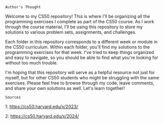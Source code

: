     Author's Thought

Welcome to my CS50 repository! This is where I'll be organizing all the programming exercises I complete as part of the CS50 course. As I work through the course material, I'll be using this repository to store my solutions to various problem sets, assignments, and challenges.

Each folder in this repository corresponds to a different week or module in the CS50 curriculum. Within each folder, you'll find my solutions to the programming exercises for that week. I've tried to keep things organized and easy to navigate, so you should be able to find what you're looking for without too much trouble.

I'm hoping that this repository will serve as a helpful resource not just for myself, but for other CS50 students who might be struggling with the same exercises. Please feel free to browse through my code, leave comments, and share your own solutions as well. Let's learn together!

    Sources
    
1: https://cs50.harvard.edu/x/2023/

2: https://cs50.harvard.edu/x/2024/

